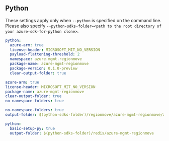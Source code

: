 ## Python

These settings apply only when `--python` is specified on the command line.
Please also specify `--python-sdks-folder=<path to the root directory of your azure-sdk-for-python clone>`.

```yaml $(python) && !$(track2) 
python:
  azure-arm: true
  license-header: MICROSOFT_MIT_NO_VERSION
  payload-flattening-threshold: 2
  namespace: azure.mgmt.regionmove
  package-name: azure-mgmt-regionmove
  package-version: 0.1.0-preview
  clear-output-folder: true
```

```yaml $(python) && $(track2) 
azure-arm: true 
license-header: MICROSOFT_MIT_NO_VERSION 
package-name: azure-mgmt-regionmove 
clear-output-folder: true 
no-namespace-folders: true 
``` 

```yaml $(python) && $(python-mode) == 'update'
no-namespace-folders: true
output-folder: $(python-sdks-folder)/regionmove/azure-mgmt-regionmove/azure/mgmt/regionmove
```

``` yaml $(python) && $(python-mode) == 'create' 
python: 
  basic-setup-py: true 
  output-folder: $(python-sdks-folder)/redis/azure-mgmt-regionmove 
``` 